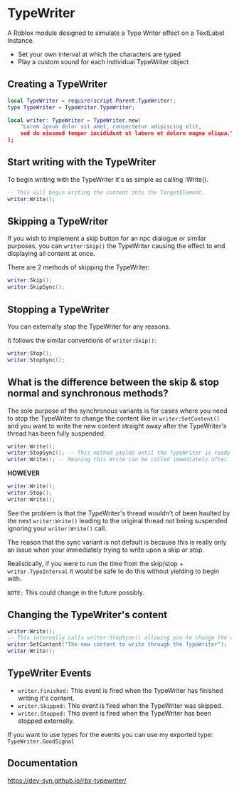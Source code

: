 # TypeWriter

A Roblox module designed to simulate a Type Writer effect on a TextLabel Instance.

- Set your own interval at which the characters are typed
- Play a custom sound for each individual TypeWriter object

## Creating a TypeWriter

```lua
local TypeWriter = require(script.Parent.TypeWriter);
type TypeWriter = TypeWriter.TypeWriter;

local writer: TypeWriter = TypeWriter.new(
    "Lorem ipsum dolor sit amet, consectetur adipiscing elit, 
    sed do eiusmod tempor incididunt ut labore et dolore magna aliqua."
);
```
## Start writing with the TypeWriter
To begin writing with the TypeWriter it's as simple as calling :Write().
```lua
-- This will begin writing the content into the TargetElement.
writer:Write();
```
## Skipping a TypeWriter
If you wish to implement a skip button for an npc dialogue or similar purposes,
you can `writer:Skip()` the TypeWriter causing the effect to end displaying all content at once.

There are 2 methods of skipping the TypeWriter:
```lua
writer:Skip();
writer:SkipSync();
```

## Stopping a TypeWriter
You can externally stop the TypeWriter for any reasons.

It follows the similar conventions of `writer:Skip()`:
```lua
writer:Stop();
writer:StopSync();
```

## What is the difference between the skip & stop normal and synchronous methods?
The sole purpose of the synchronous variants is for cases where you need to stop the TypeWriter to change
the content like in `writer:SetContent()` and you want to write the new content
straight away after the TypeWriter's thread has been fully suspended.

```lua
writer:Write();
writer:StopSync(); -- This method yields until the TypeWriter is ready for re-processing.
writer:Write(); -- Meaning this Write can be called immediately after.
```

**HOWEVER**

```lua
writer:Write();
writer:Stop();
writer:Write();
```

See the problem is that the TypeWriter's thread wouldn't of been haulted by the next `writer:Write()`
leading to the original thread not being suspended ignoring your `writer:Write()` call.

The reason that the sync variant is not default is because this is really only an issue when
your immediately trying to write upon a skip or stop.

Realistically, if you were to run the time from the skip/stop + `writer.TypeInterval` it would be safe to do this without yielding to begin with.

`NOTE:` This could change in the future possibly.

## Changing the TypeWriter's content
```lua
writer:Write();
-- This internally calls writer:StopSync() allowing you to change the content and re-run the TypeWriter.
writer:SetContent("The new content to write through the TypeWriter");
writer:Write();
```

## TypeWriter Events

- `writer.Finished:` This event is fired when the TypeWriter has finished writing it's content.
- `writer.Skipped:` This event is fired when the TypeWriter was skipped.
- `writer.Stopped:` This event is fired when the TypeWriter has been stopped externally.

If you want to use types for the events you can use my exported type: `TypeWriter.GoodSignal`

## Documentation
https://dev-syn.github.io/rbx-typewriter/